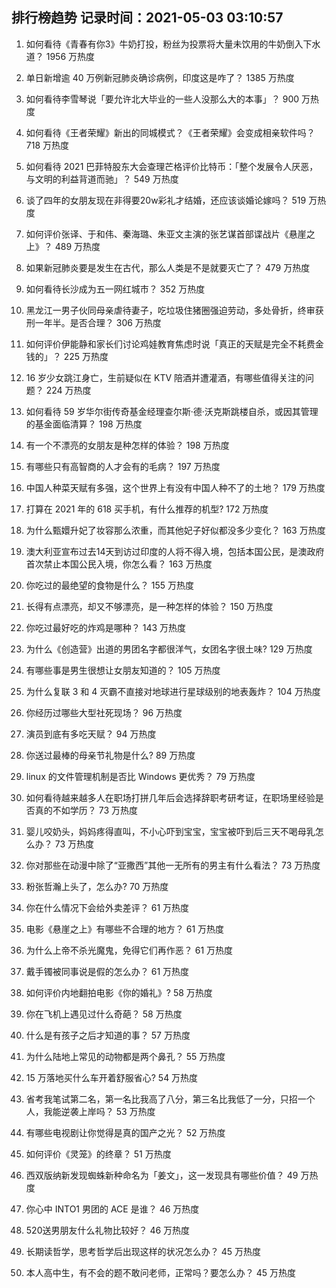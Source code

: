 
## 排行榜趋势 记录时间：2021-05-03 03:10:57
  
  1. 如何看待《青春有你3》牛奶打投，粉丝为投票将大量未饮用的牛奶倒入下水道？ 1956 万热度
    
  2. 单日新增逾 40 万例新冠肺炎确诊病例，印度这是咋了？ 1385 万热度
    
  3. 如何看待李雪琴说「要允许北大毕业的一些人没那么大的本事」？ 900 万热度
    
  4. 如何看待《王者荣耀》新出的同城模式？《王者荣耀》会变成相亲软件吗？ 718 万热度
    
  5. 如何看待 2021 巴菲特股东大会查理芒格评价比特币：「整个发展令人厌恶，与文明的利益背道而驰」？ 549 万热度
    
  6. 谈了四年的女朋友现在非得要20w彩礼才结婚，还应该谈婚论嫁吗？ 519 万热度
    
  7. 如何评价张译、于和伟、秦海璐、朱亚文主演的张艺谋首部谍战片《悬崖之上》？ 489 万热度
    
  8. 如果新冠肺炎要是发生在古代，那么人类是不是就要灭亡了？ 479 万热度
    
  9. 如何看待长沙成为五一网红城市？ 352 万热度
    
  10. 黑龙江一男子伙同母亲虐待妻子，吃垃圾住猪圈强迫劳动，多处骨折，终审获刑一年半。是否合理？ 306 万热度
    
  11. 如何评价伊能静和家长们讨论鸡娃教育焦虑时说「真正的天赋是完全不耗费金钱的」？ 225 万热度
    
  12. 16 岁少女跳江身亡，生前疑似在 KTV 陪酒并遭灌酒，有哪些值得关注的问题？ 224 万热度
    
  13. 如何看待 59 岁华尔街传奇基金经理查尔斯·德·沃克斯跳楼自杀，或因其管理的基金面临清算？ 198 万热度
    
  14. 有一个不漂亮的女朋友是种怎样的体验？ 198 万热度
    
  15. 有哪些只有高智商的人才会有的毛病？ 197 万热度
    
  16. 中国人种菜天赋有多强，这个世界上有没有中国人种不了的土地？ 179 万热度
    
  17. 打算在 2021 年的 618 买手机，有什么推荐的机型? 172 万热度
    
  18. 为什么甄嬛升妃了妆容那么浓重，而其他妃子好似都没多少变化？ 163 万热度
    
  19. 澳大利亚宣布过去14天到访过印度的人将不得入境，包括本国公民，是澳政府首次禁止本国公民入境，你怎么看？ 163 万热度
    
  20. 你吃过的最绝望的食物是什么？ 155 万热度
    
  21. 长得有点漂亮，却又不够漂亮，是一种怎样的体验？ 150 万热度
    
  22. 你吃过最好吃的炸鸡是哪种？ 143 万热度
    
  23. 为什么《创造营》出道的男团名字都很洋气，女团名字很土味? 129 万热度
    
  24. 有哪些事是男生很想让女朋友知道的？ 105 万热度
    
  25. 为什么复联 3 和 4 灭霸不直接对地球进行星球级别的地表轰炸？ 104 万热度
    
  26. 你经历过哪些大型社死现场？ 96 万热度
    
  27. 演员到底有多吃天赋？ 94 万热度
    
  28. 你送过最棒的母亲节礼物是什么? 89 万热度
    
  29. linux 的文件管理机制是否比 Windows 更优秀？ 79 万热度
    
  30. 如何看待越来越多人在职场打拼几年后会选择辞职考研考证，在职场里经验是否真的不如学历？ 73 万热度
    
  31. 婴儿咬奶头，妈妈疼得直叫，不小心吓到宝宝，宝宝被吓到后三天不喝母乳怎么办？ 73 万热度
    
  32. 你对那些在动漫中除了“亚撒西”其他一无所有的男主有什么看法？ 73 万热度
    
  33. 粉张哲瀚上头了，怎么办? 70 万热度
    
  34. 你在什么情况下会给外卖差评？ 61 万热度
    
  35. 电影《悬崖之上》有哪些不合理的地方？ 61 万热度
    
  36. 为什么上帝不杀光魔鬼，免得它们再作恶？ 61 万热度
    
  37. 戴手镯被同事说是假的怎么办？ 61 万热度
    
  38. 如何评价内地翻拍电影《你的婚礼》? 58 万热度
    
  39. 你在飞机上遇见过什么奇葩？ 58 万热度
    
  40. 什么是有孩子之后才知道的事？ 57 万热度
    
  41. 为什么陆地上常见的动物都是两个鼻孔？ 55 万热度
    
  42. 15 万落地买什么车开着舒服省心? 54 万热度
    
  43. 省考我笔试第二名，第一名比我高了八分，第三名比我低了一分，只招一个人，我能逆袭上岸吗？ 53 万热度
    
  44. 有哪些电视剧让你觉得是真的国产之光？ 52 万热度
    
  45. 如何评价《灵笼》的终章？ 51 万热度
    
  46. 西双版纳新发现蜘蛛新种命名为「姜文」，这一发现具有哪些价值？ 49 万热度
    
  47. 你心中 INTO1 男团的 ACE 是谁？ 46 万热度
    
  48. 520送男朋友什么礼物比较好？ 46 万热度
    
  49. 长期读哲学，思考哲学后出现这样的状况怎么办？ 45 万热度
    
  50. 本人高中生，有不会的题不敢问老师，正常吗？要怎么办？ 45 万热度
    